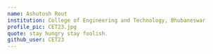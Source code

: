 ```yaml
---
name: Ashutosh Rout
institution: College of Engineering and Technology, Bhubaneswar
profile_pic: CET23.jpg
quote: stay hungry stay foolish.
github_user: CET23
---
```


